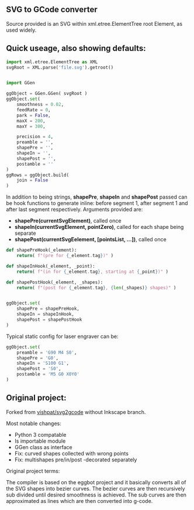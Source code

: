 SVG to GCode converter
----------------------


Source provided is an SVG within xml.etree.ElementTree root Element, as used widely.

Quick useage, also showing defaults:
------------------------------------

```python
import xml.etree.ElementTree as XML
svgRoot = XML.parse('file.svg').getroot()


import GGen

ggObject = GGen.GGen( svgRoot )
ggObject.set(
    smoothness = 0.02,
    feedRate = 0,
    park = False,
    maxX = 200,
    maxY = 300,

    precision = 4,
    preamble = '',
    shapePre = '',
    shapeIn = '',
    shapePost = '',
    postamble = ''
)
ggRows = ggObject.build(
	join = False
)
```

In addition to being strings, **shapePre**, **shapeIn** and **shapePost** passed can be hook functions to generate inline: before segment 1, after segment 1 and after last segment respectively.
Arguments provided are:
* **shapePre(currentSvgElement)**, called once
* **shapeIn(currentSvgElement, pointZero)**, called for each shape being separate
* **shapePost(currentSvgEelement, [pointsList, ...])**, called once

```python
def shapePreHook(_element):
	return( f"(pre for {_element.tag})" )

def shapeInHook(_element, _point):
    return( f"(in for {_element.tag}, starting at {_point})" )

def shapePostHook(_element, _shapes):
	return( f"(post for {_element.tag}, {len(_shapes)} shapes)" )


ggObject.set(
    shapePre = shapePreHook,
    shapeIn = shapeInHook,
    shapePost = shapePostHook
)
```

Typical static config for laser engraver can be:
```python
ggObject.set(
    preamble = 'G90 M4 S0',
    shapePre = 'G0',
    shapeIn = 'S100 G1',
    shapePost = 'S0',
    postamble = 'M5 G0 X0Y0'
)
```



Original project:
-----------------

Forked from [vishpat/svg2gcode](https://github.com/vishpat/svg2gcode) without Inkscape branch.

Most notable changes:
* Python 3 compatable
* Is importable module
* GGen class as interface
* Fix: curved shapes collected with wrong points
* Fix: multishapes pre/in/post -decorated separately


Original project terms:

The compiler is based on the eggbot project and it basically converts all of the SVG shapes into bezier curves. The bezier curves are then recursively sub divided until desired smoothness is achieved. The sub curves are then approximated as lines which are then converted into g-code. 
